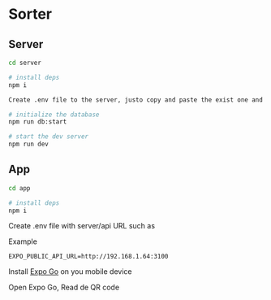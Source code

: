 # Sorter

## Server

```sh
cd server

# install deps
npm i

Create .env file to the server, justo copy and paste the exist one and change tha name to ".env" 

# initialize the database
npm run db:start

# start the dev server
npm run dev
```

## App

```sh
cd app

# install deps
npm i
```

Create .env file with server/api URL such as

Example
```env
EXPO_PUBLIC_API_URL=http://192.168.1.64:3100
```

Install [Expo Go](https://expo.dev/go) on you mobile device 

Open Expo Go, Read de QR code

